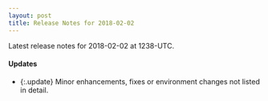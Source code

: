 ```yaml
---
layout: post
title: Release Notes for 2018-02-02
---
```


Latest release notes for 2018-02-02 at 1238-UTC.

<div class='updates' markdown='1'>

#### Updates

- {:.update} Minor enhancements, fixes or environment changes not listed in detail.

</div>


